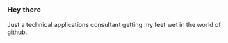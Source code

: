 ### Hey there

Just a technical applications consultant getting my feet wet in the world of github. 
